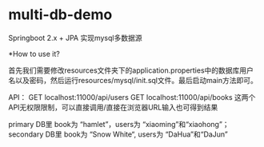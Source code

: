 # multi-db-demo
Springboot 2.x + JPA 实现mysql多数据源


*How to use it?

首先我们需要修改resources文件夹下的application.properties中的数据库用户名以及密码，然后运行resources/mysql/init.sql文件。最后启动main方法即可。

API： 
GET localhost:11000/api/users
GET localhost:11000/api/books
这两个API无权限限制，可以直接调用/直接在浏览器URL输入也可得到结果

primary DB里 book为 “hamlet”，users为 “xiaoming”和“xiaohong”；
secondary DB里 book为 “Snow White“, users为 “DaHua”和“DaJun”
    
